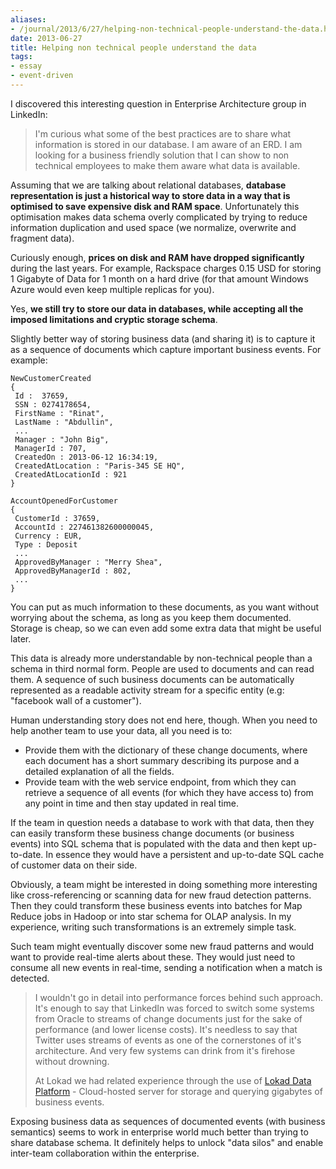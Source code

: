 ```yaml
---
aliases:
- /journal/2013/6/27/helping-non-technical-people-understand-the-data.html/index.html
date: 2013-06-27
title: Helping non technical people understand the data
tags:
- essay
- event-driven
---
```

<p>I discovered this interesting question in Enterprise Architecture group in LinkedIn:</p>

<blockquote>
  <p>I'm curious what some of the best practices are to share what information is stored in our database. I am aware of an ERD. I am looking for a business friendly solution that I can show to non technical employees to make them aware what data is available. </p>
</blockquote>

<p>Assuming that we are talking about relational databases, <strong>database representation is just a historical way to store data in a way that is optimised to save expensive disk and RAM space</strong>. Unfortunately this optimisation makes data schema overly complicated by trying to reduce information duplication and used space (we normalize, overwrite and fragment data). </p>

<p>Curiously enough, <strong>prices on disk and RAM have dropped significantly</strong> during the last years. For example, Rackspace charges 0.15 USD for storing 1 Gigabyte of Data for 1 month on a hard drive (for that amount Windows Azure would even keep multiple replicas for you).</p>

<p>Yes, <strong>we still try to store our data in databases, while accepting all the imposed limitations and cryptic storage schema</strong>.</p>

<p>Slightly better way of storing business data (and sharing it) is to capture it as a sequence of documents which capture important business events. For example:</p>

<pre><code>NewCustomerCreated
{
 Id :  37659,
 SSN : 0274178654,
 FirstName : "Rinat",
 LastName : "Abdullin",
 ...
 Manager : "John Big",
 ManagerId : 707,
 CreatedOn : 2013-06-12 16:34:19,
 CreatedAtLocation : "Paris-345 SE HQ",
 CreatedAtLocationId : 921
}

AccountOpenedForCustomer
{
 CustomerId : 37659,
 AccountId : 227461382600000045,
 Currency : EUR,
 Type : Deposit
 ...
 ApprovedByManager : "Merry Shea",
 ApprovedByManagerId : 802,
 ...
}
</code></pre>

<p>You can put as much information to these documents, as you want without worrying about the schema, as long as you keep them documented. Storage is cheap, so we can even add some extra data that might be useful later.</p>

<p>This data is already more understandable by non-technical people than a schema in third normal form. People are used to documents and can read them. A sequence of such business documents can be automatically represented as a readable activity stream for a specific entity (e.g: "facebook wall of a customer"). </p>

<p>Human understanding story does not end here, though. When you need to help another team to use your data, all you need is to:</p>

<ul>
<li>Provide them with the dictionary of these change documents, where each document has a short summary describing its purpose and a detailed explanation of all the fields.</li>
<li>Provide team with the web service endpoint, from which they can retrieve a sequence of all events (for which they have access to) from any point in time and then stay updated in real time.</li>
</ul>

<p>If the team in question needs a database to work with that data, then they can easily transform these business change documents (or business events) into SQL schema that is populated with the data and then kept up-to-date. In essence they would have a persistent and up-to-date SQL cache of customer data on their side.</p>

<p>Obviously, a team might be interested in doing something more interesting like cross-referencing or scanning data for new fraud detection patterns. Then they could transform these business events into batches for Map Reduce jobs in Hadoop or into star schema for OLAP analysis. In my experience, writing such transformations is an extremely simple task.</p>

<p>Such team might eventually discover some new fraud patterns and would want to provide real-time alerts about these. They would just need to consume all new events in real-time, sending a notification when a match is detected.</p>

<blockquote>
  <p>I wouldn't go in detail into performance forces behind such approach. It's enough to say that LinkedIn was forced to switch some systems from Oracle to streams of change documents just for the sake of performance (and lower license costs). It's needless to say that Twitter uses streams of events as one of the cornerstones of it's architecture. And very few systems can drink from it's firehose without drowning.</p>

<p>At Lokad we had related experience through the use of <a href="https://github.com/Lokad/lokad-data-platform">Lokad Data Platform</a> - Cloud-hosted server for storage and querying gigabytes of business events.</p>
</blockquote>

<p>Exposing business data as sequences of documented events (with business semantics) seems to work in enterprise world much better than trying to share database schema. It definitely helps to unlock "data silos" and enable inter-team collaboration within the enterprise.</p>
